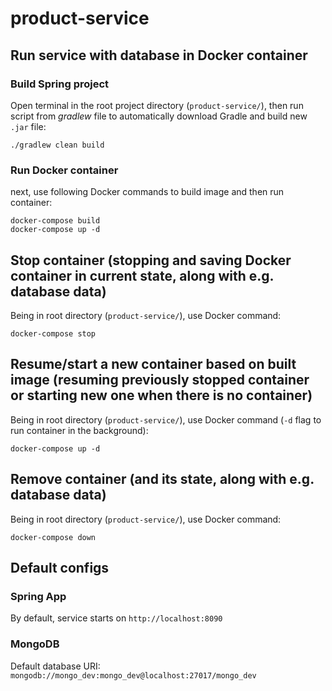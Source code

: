 # product-service

## Run service with database in Docker container

### Build Spring project

Open terminal in the root project directory (`product-service/`), then run script from *gradlew* file to automatically
download Gradle and build new `.jar` file:

```shell
./gradlew clean build
```

### Run Docker container

next, use following Docker commands to build image and then run container:

```shell
docker-compose build
docker-compose up -d
```

## Stop container (stopping and saving Docker container in current state, along with e.g. database data)

Being in root directory (`product-service/`), use Docker command:

```shell
docker-compose stop
```

## Resume/start a new container based on built image (resuming previously stopped container or starting new one when there is no container)

Being in root directory (`product-service/`), use Docker command (`-d` flag to run container in the background):

```shell
docker-compose up -d
```

## Remove container (and its state, along with e.g. database data)

Being in root directory (`product-service/`), use Docker command:

```shell
docker-compose down
```

## Default configs

### Spring App

By default, service starts on `http://localhost:8090`

### MongoDB

Default database URI: `mongodb://mongo_dev:mongo_dev@localhost:27017/mongo_dev`
